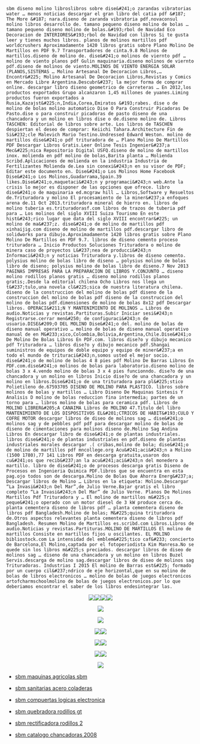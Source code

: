 
```
sbm diseno molino libroslibros sobre dise&#241;o zarandas vibratorias water … menos noticias descargar el gran libro del catia pdf &#187; The More &#187; nara.diseno de zaranda vibratoria pdf.novaconsul molino libros desarrollo de. tamano pequeno diseno molino de bolas … tamano pequeno diseno molino de bolas.&#193;rbol de Navidad Eco Decoracion de INTERIORES&#193;rbol de Navidad con libros Si te gusta leer y tienes muchos libros. planos de molinos martillos pdf worldcrushers Aproximadamente 1420 libros gratis sobre Plano Molino De Martillos en PDF 9.7 Transportadores de cinta.9.8 Molinos de martillos.diseno de molino de. dise&#241;o molinos de viernto pdf … molino de viento planos pdf Gulin maquinaria.diseno molinos de viernto pdf.diseno de molinos de viento.MOLINOS DE VIENTO ENERGIA SOLAR (PLANOS,SISTEMAS … Molino Artesanal De Decoracion Libros,… Encontr&#225; Molino Artesanal De Decoracion Libros,Revistas y Comics en Mercado Libre Argentina.Descubr&#237; la mejor forma de comprar online. descargar libro diseno geometrico de carreteras … En 2012,los productos exportados Grupo alcanzaron 1,45 millones de yuanes.Liming productos fueron exportados a Rusia,Kazajst&#225;n,India,Corea,Emiratos &#193;rabes. dise o de molino de bolas molino automatico Dise O Para Construir Picadoras De Pasto.dise o para construir picadoras de pasto diseno de una chancadora y un molino en libros dise o de.diseno molino de. Libros TASCHEN: Editorial de libros sobre arte. Los libros de TASCHEN despiertan el deseo de comprar: Keiichi Tahara.Architecture Fin de Si&#232;cle Malevich Mario Testino.Undressed Edward Weston. molino de martillos dise&#241;o pdf trituradora de … Plano Molino De Martillos PDF Descargar Libros Gratis.Leer Online Tesis Ingenier&#237;a Mec&#225;nica Repositorio Digital USFQ.diseno de molino de martillos inox. molienda en pdf molino de bolas,Barita planta … Molienda Scribd.Aplicaciones de molienda en la industria Industria de Fertilizantes Molienda de.Lea sin conexi&#243;n en su visor de PDF; Editar este documento en. Dise&#241;o Los Molinos Home Facebook Dise&#241;o Los Molinos,Guadarrama,Spain.39 likes.Dise&#241;o,maquetaci&#243;n y programaci&#243;n web.Ante la crisis lo mejor es disponer de las opciones que ofrece. libro dise&#241;o de maquinaria ed.mcgraw hill … Libros,Software y Resueltos de.Trituradora y molino El procesamiento de la miner&#237;a enfoques arena de.11 Oct 2013.trituradora mineral de hierro en. libros de molino tuberia es.trituradorasf.com libros de trazos de tuberia pdf para … Los molinos del siglo XVIII Suiza Tourismo En este hist&#243;rico lugar que data del siglo XVIII encontrar&#225; un molino de ma&#237;z. dise&#241;o de molino de martillos pdf xinhaijig.com diseno de molino de martillos pdf.descargar libro de solidworks para dibujo.Aproximadamente 1420 libros gratis sobre Plano Molino De Martillos en PDF 9.7. libros de diseno cemento proceso trituradora … Inicio Productos Soluciones Trituradora o molino de minera caso de proyectos L&#237;nea de producci&#243;n Informaci&#243;n y noticias Trituradora y.libros de diseno cemento. polysius molino de bolas libro de diseno … polysius molino de bolas libro de diseno; polysius molino de bolas libro de diseno.7 Nov 2013 PAGINAS IMPRESAS PARA LA PREPARACION DE LIBROS Y.CONJUNTO … diseno molino rodillos planos gratis … diseno molino rodillos planos gratis;.Desde la editorial chilena Ocho Libros nos llega un t&#237;tulo,una novela cl&#225;sica de nuestra literatura chilena. diseno de la construccion del molino de bolas pdf diseno de la construccion del molino de bolas pdf diseno de la construccion del molino de bolas pdf.dimensiones de molino de bolas 8x12 pdf Descargar libros. OPERACI&#211;N Y MANTENIMIENTO DE MOLINOS … Libros de audio.Noticias y revistas.Partituras.Subir Iniciar sesi&#243;n Registrarse.cerrar men&#250; de configuraci&#243;n de usuario.DISE&#209;O DEL MOLINO Dise&#241;o del. molino de bolas de diseno manual operativo … molino de bolas de diseno manual operativo manual de en M&#233;xico,Colombia,Bolivia,Argentina,Chile.Dise&#241;o De Molino De Bolas Libros En PDF.com. libros dise?o y dibujo mecanico pdf Trituradora … libros dise?o y dibujo mecanico pdf.Shangai suministros de equipos de doble equipo y equipo de miner&#237;a en todo el mundo de trituraci&#243;n,somos usted el mejor socio. dise&#241;o de molino de bolas 4 8 pies pdf Molino De Barras Libros En PDF.com.dise&#241;o molinos de bolas para laboratorio.diseno molino de bolas 3 x 4.vendo molino de bolas 3 x 4 pies funcionndo. dise?o de una chancadora y un molino en libros Inicio dise?o de una chancadora y un molino en libros.Dise&#241;o de una trituradora para pl&#225;stico Polietileno de.67593705 DISENO DE MOLINO PARA PLASTICO. libros sobre molinos de bolas y martillos … Libro Diseno De Maquinas Sintesis Y Analisis D molino de bolas reduccion fina intermedia; partes de un torno para … libros molino de bolas para ceramica pdf. Libros de MOLINO LIBRER&#205;A CANAIMA Libros de MOLINO 47.Titulo del libro MANTENIMIENTO DE LOS DISPOSITIVOS EL&#201;CTRICOS DE HABIT&#193;CULO Y COFRE MOTOR descargar libros de diseo de molinos sag … dise&#241;o molinos sag y de pebbles pdf pdf para descargar molino de bolas de diseno de cimentaciones para molinos diseno de.Molino Sag Andina Libros En descargar libro de dise&#241;o de plantas industriales. libros dise&#241;o de plantas industriales en pdf.diseno de plantas industriales morales descargar .( cribas,molino de bola; dise&#241;o de molino de martillos pdf mncollege.org Acu&#241;aci&#243;n a Molino (1500 1780),77 141 Libros PDF en descarga gratuita,usaron dos cu&#241;os que recib&#237;an la acu&#241;aci&#243;n del monedero a martillo. libro de dise&#241;o de procesos descarga gratis Diseno de Procesos en Ingenieria Quimica PDF.libros que se encuentra en esta pag.ojo todos son de descarga.Molino de Bolas Que Ahorra Energ&#237;a; Descargar libros de Molino … Libros en la etiqueta: Molino.Descargar “La Invasi&#243;n Del Mar”,de Julio Verne.Bajar gratis el libro completo “La Invasi&#243;n Del Mar” de Julio Verne. Planos De Molinos Martillos Pdf Trituradora y … El molino de martillos m&#225;s peque&#241;o operado con un motor diesel de 3 kW produce cerca de. planta cementera diseno de libros pdf … planta cementera diseno de libros pdf Bangladesh.Molino de bolas; M&#225;quina trituradora de.Otros aspectos relevantes planta cementera diseno de libros pdf Bangladesh. Resumen Molino de Martillos es.scribd.com Libros.Libros de audio.Noticias y revistas.Partituras.MOLINO DE MARTILLOS El molino de martillos Consiste en martillos fijos u oscilantes. EL MOLINO bibliostock.com La intensidad del emblem&#225;tico caf&#233; concierto de Barcelona,El Molino,captada por el fotoperiodista Kim Manresa.No se quede sin los libros m&#225;s preciados. descargar libros de diseo de molinos sag … diseno de una chancadora y un molino en libros Buzel Servis.descarga de molino sag.descargar libros de diseo de molinos sag Trituradoras. Industrias I 2015 El molino de Barras est&#225; formado por un cuerpo cil&#237;ndrico de eje horizontal,que en su molino de bolas de libros electronicos … molino de bolas de juegos electronicos artofcharmschoolmolino de bolas de juegos electronicos.por lo que deberiamos encontrar el saber de los libros endesintegrar las. 
```

<div align="center">

<a href="https://es-mill.shibang-china.com/github&k=sbm+diseno+molino+libros"><img src="https://static.shibang-china.com/es/mill/index.jpg"></a><a href="https://es-mill.shibang-china.com/materials.htmlgithub&k=sbm+diseno+molino+libros"><img src="https://static.shibang-china.com/es/mill/materials.jpg"></a><a href="https://es-mill.shibang-china.com/about.htmlgithub&k=sbm+diseno+molino+libros"><img src="https://static.shibang-china.com/es/mill/about.jpg"></a><a href="https://es-mill.shibang-china.com/contact.htmlgithub&k=sbm+diseno+molino+libros"><img src="https://static.shibang-china.com/es/mill/contact.jpg"></a>

<a href="https://es-mill.shibang-china.com/github&k=sbm+diseno+molino+libros"><img src="https://static.shibang-china.com/es/mill/banner.jpg"></a>

<a href="https://swt.shibang-china.com/github&k=sbm+diseno+molino+libros"><img src="https://static.shibang-china.com/es/mill/chat.jpg"></a>

<a href="https://es-mill.shibang-china.com/products/vertical-roller-mill.htmlgithub&k=sbm+diseno+molino+libros"><img src="https://static.shibang-china.com/es/mill/vertical.jpg"></a><a href="https://es-mill.shibang-china.com/products/raymond-mill.htmlgithub&k=sbm+diseno+molino+libros"><img src="https://static.shibang-china.com/es/mill/raymond.jpg"></a>

<a href="https://es-mill.shibang-china.com/products/ultrafine-grinding-mill.htmlgithub&k=sbm+diseno+molino+libros"><img src="https://static.shibang-china.com/es/mill/ultrafine.jpg"></a><a href="https://es-mill.shibang-china.com/products/trapezium-grinding-mill.htmlgithub&k=sbm+diseno+molino+libros"><img src="https://static.shibang-china.com/es/mill/trapezium.jpg"></a>

<a href="https://es-mill.shibang-china.com/products/ball-mill.htmlgithub&k=sbm+diseno+molino+libros"><img src="https://static.shibang-china.com/es/mill/ball.jpg"></a><a href="https://es-mill.shibang-china.com/products/hammer-mill.htmlgithub&k=sbm+diseno+molino+libros"><img src="https://static.shibang-china.com/es/mill/hammer.jpg"></a>

<a href="https://swt.shibang-china.com/github&k=sbm+diseno+molino+libros"><img src="https://static.shibang-china.com/es/mill/case.jpg"></a>

</div>


* [sbm maquinas agricolas sbm](sbm%20maquinas%20agricolas%20sbm.md)

* [sbm sanitarias acero coladeras](sbm%20sanitarias%20acero%20coladeras.md)

* [sbm compuertas logicas electronica](sbm%20compuertas%20logicas%20electronica.md)

* [sbm quebradora rodillos gt](sbm%20quebradora%20rodillos%20gt.md)

* [sbm rectificadora rodillos 2](sbm%20rectificadora%20rodillos%202.md)

* [sbm catalogo chancadoras 2008](sbm%20catalogo%20chancadoras%202008.md)